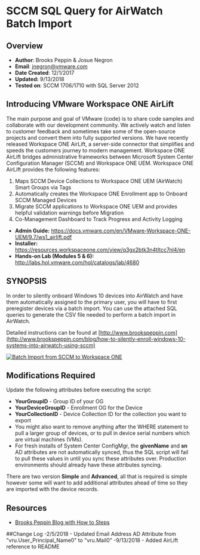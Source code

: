 # SCCM SQL Query for AirWatch Batch Import

## Overview
- **Author**: Brooks Peppin & Josue Negron
- **Email**: jnegron@vmware.com
- **Date Created**: 12/1/2017
- **Updated:** 9/13/2018
- **Tested on**: SCCM 1706/1710 with SQL Server 2012

## Introducing VMware Workspace ONE AirLift
The main purpose and goal of VMware {code} is to share code samples and collaborate with our development community. We actively watch and listen to customer feedback and sometimes take some of the open-source projects and convert them into fully supported versions. We have recently released Workspace ONE AirLift, a server-side connector that simplifies and speeds the customers journey to modern management. Workspace ONE AirLift bridges administrative frameworks between Microsoft System Center Configuration Manager (SCCM) and Workspace ONE UEM. 
Workspace ONE AirLift provides the following features: 
1. Maps SCCM Device Collections to Workspace ONE UEM (AirWatch) Smart Groups via Tags
2. Automatically creates the Workspace ONE Enrollment app to Onboard SCCM Managed Devices
3. Migrate SCCM applications to Workspace ONE UEM and provides helpful validation warnings before Migration
4. Co-Management Dashboard to Track Progress and Activity Logging

- **Admin Guide:** https://docs.vmware.com/en/VMware-Workspace-ONE-UEM/9.7/ws1_airlift.pdf
- **Installer:** https://resources.workspaceone.com/view/q3gx2btk3n4tltcc7nl4/en
- **Hands-on Lab (Modules 5 & 6):** http://labs.hol.vmware.com/hol/catalogs/lab/4680

## SYNOPSIS
In order to silently onboard Windows 10 devices into AirWatch and have them automatically assigned to the primary user, you will have to first preregister devices via a batch import. You can use the attached SQL queries to generate the CSV file needed to perform a batch import in AirWatch. 

Detailed instructions can be found at [http://www.brookspeppin.com](http://www.brookspeppin.com/blog/how-to-silently-enroll-windows-10-systems-into-airwatch-using-sccm)

[![Batch Import from SCCM to Workspace ONE](https://img.youtube.com/vi/93j-WL6LZBk/0.jpg)](https://www.youtube.com/watch?v=93j-WL6LZBk)

## Modifications Required
Update the following attributes before executing the script: 

- **YourGroupID** - Group ID of your OG
- **YourDeviceGroupID** - Enrollment OG for the Device
- **YourCollectionID** - Device Collection ID for the collection you want to export
- You might also want to remove anything after the WHERE statement to pull a larger group of devices, or to pull in device serial numbers which are virtual machines (VMs). 
- For fresh installs of System Center ConfigMgr, the **givenName** and **sn** AD attributes are not automatically synced, thus the SQL script will fail to pull these values in until you sync these attributes over. Production environments should already have these attributes syncing. 

        
There are two version **Simple** and **Advanced**, all that is required is simple however some will want to add additional attributes ahead of time so they are imported with the device records. 

## Resources
- [Brooks Peppin Blog with How to Steps](http://www.brookspeppin.com/blog/how-to-silently-enroll-windows-10-systems-into-airwatch-using-sccm)

##Change Log
-2/5/2018 - Updated Email Address AD Attribute from "vru.User_Principal_Name0" to "vru.Mail0"
-9/13/2018 - Added AirLift reference to README



